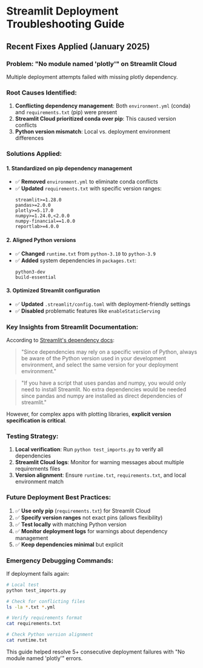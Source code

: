 # Streamlit Deployment Troubleshooting Guide

## Recent Fixes Applied (January 2025)

### Problem: "No module named 'plotly'" on Streamlit Cloud
Multiple deployment attempts failed with missing plotly dependency.

### Root Causes Identified:
1. **Conflicting dependency management**: Both `environment.yml` (conda) and `requirements.txt` (pip) were present
2. **Streamlit Cloud prioritized conda over pip**: This caused version conflicts
3. **Python version mismatch**: Local vs. deployment environment differences

### Solutions Applied:

#### 1. Standardized on pip dependency management
- ✅ **Removed** `environment.yml` to eliminate conda conflicts
- ✅ **Updated** `requirements.txt` with specific version ranges:
  ```
  streamlit>=1.28.0
  pandas>=2.0.0
  plotly>=5.17.0
  numpy>=1.24.0,<2.0.0
  numpy-financial==1.0.0
  reportlab>=4.0.0
  ```

#### 2. Aligned Python versions
- ✅ **Changed** `runtime.txt` from `python-3.10` to `python-3.9`
- ✅ **Added** system dependencies in `packages.txt`:
  ```
  python3-dev
  build-essential
  ```

#### 3. Optimized Streamlit configuration
- ✅ **Updated** `.streamlit/config.toml` with deployment-friendly settings
- ✅ **Disabled** problematic features like `enableStaticServing`

### Key Insights from Streamlit Documentation:

According to [Streamlit's dependency docs](https://docs.streamlit.io/deploy/concepts/dependencies):

> "Since dependencies may rely on a specific version of Python, always be aware of the Python version used in your development environment, and select the same version for your deployment environment."

> "If you have a script that uses pandas and numpy, you would only need to install Streamlit. No extra dependencies would be needed since pandas and numpy are installed as direct dependencies of streamlit."

However, for complex apps with plotting libraries, **explicit version specification is critical**.

### Testing Strategy:

1. **Local verification**: Run `python test_imports.py` to verify all dependencies
2. **Streamlit Cloud logs**: Monitor for warning messages about multiple requirements files
3. **Version alignment**: Ensure `runtime.txt`, `requirements.txt`, and local environment match

### Future Deployment Best Practices:

1. ✅ **Use only pip** (`requirements.txt`) for Streamlit Cloud
2. ✅ **Specify version ranges** not exact pins (allows flexibility)
3. ✅ **Test locally** with matching Python version
4. ✅ **Monitor deployment logs** for warnings about dependency management
5. ✅ **Keep dependencies minimal** but explicit

### Emergency Debugging Commands:

If deployment fails again:

```bash
# Local test
python test_imports.py

# Check for conflicting files
ls -la *.txt *.yml

# Verify requirements format
cat requirements.txt

# Check Python version alignment
cat runtime.txt
```

This guide helped resolve 5+ consecutive deployment failures with "No module named 'plotly'" errors. 